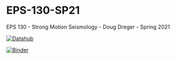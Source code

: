 # EPS-130-SP21


EPS 130 - Strong Motion Seismology - Doug Dreger - Spring 2021

 [![Datahub](https://img.shields.io/badge/Launch-UCB%20Datahub-blue.svg)](http://datahub.berkeley.edu/user-redirect/interact?account=ds-modules&repo=EPS-130-SP21&branch=master&path=)

[![Binder](https://mybinder.org/badge_logo.svg)](https://mybinder.org/v2/gh/ds-modules/EPS-130-SP21/master)

